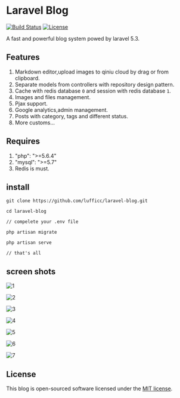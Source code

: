 # Laravel Blog

[![Build Status](https://travis-ci.org/laravel/framework.svg)](https://travis-ci.org/laravel/framework)
[![License](https://poser.pugx.org/laravel/framework/license.svg)](https://packagist.org/packages/laravel/framework)

A fast and powerful blog system powed by laravel 5.3.

## Features

1. Markdown editor,upload images to qiniu cloud by drag or from clipboard.
1. Separate models from controllers with repository design pattern.
1. Cache with redis database `0` and session with redis database `1`.
1. Images and files management.
1. Pjax support.
1. Google analytics,admin management.
1. Posts with category, tags and different status. 
1. More customs...
 
## Requires

1. "php": ">=5.6.4"
1. "mysql": ">=5.7"
1. Redis is must.

## install

```
git clone https://github.com/lufficc/laravel-blog.git

cd laravel-blog

// compelete your .env file

php artisan migrate

php artisan serve

// that's all

```

## screen shots

![1](https://static.lufficc.com/image/fb64b85e479461649486aa126da693a2.jpeg)

![2](https://static.lufficc.com/image/a0798ecb83ed0a0be74baff3688fa730.jpeg)

![3](https://static.lufficc.com/image/b271b1c53654340c3f828d7f67cbb8bb.jpeg)

![4](https://static.lufficc.com/image/83f871667596b90d49cbf1657be06255.jpeg)

![5](https://static.lufficc.com/image/63c8a1409256fec6b088b5f50ac22703.jpeg)

![6](https://static.lufficc.com/image/89f0432eab0e4c8ba492505f98696a6e.jpeg)

![7](https://static.lufficc.com/image/8291c34b8560050f7cb7aa136c48a97e.jpeg)


## License

This blog is open-sourced software licensed under the [MIT license](http://opensource.org/licenses/MIT).
